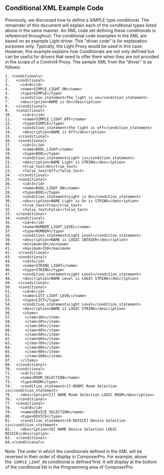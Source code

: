 ## Conditional XML Example Code

Previously, we discussed how to define a SIMPLE type conditional. The remainder of this document will explain each of the conditional types listed above in the same manner. An XML code set defining these conditionals is referenced throughout. The conditional code examples in the XML are based on an example Light driver. This "driver code” is for explanation purposes only. Typically, the Light Proxy would be used in this case. However, this example explains how Conditionals are not only defined but can be useful for drivers that need to offer them when they are not provided in the scope of a Control4 Proxy. The sample XML from the “driver” is as follows:

	1. <conditionals>
	2.   <conditional>
	3.     <id>0</id>
	4.     <name>SIMPLE_LIGHT_ON</name>
	5.     <type>SIMPLE</type>
	6.     <condition_statement>The light is on</condition_statement>
	7.     <description>NAME is On</description>
	8.   </conditional>
	9.   <conditional>
	10.     <id>1</id>
	11.     <name>SIMPLE_LIGHT_OFF</name>
	12.     <type>SIMPLE</type>
	13.     <condition_statement>The light is off</condition_statement>
	14.     <description>NAME is Off</description>
	15.   </conditional>
	16.   <conditional>
	17.     <id>2</id>
	18.     <name>BOOL_LIGHT</name>
	19.     <type>BOOL</type>
	20.     <condition_statement>Light is</condition_statement>
	21.     <description>NAME Light is STRING</description>
	22.     <true_text>On</true_text>
	23.     <false_text>Off</false_text>
	24.   </conditional>
	25.   <conditional>
	26.     <id>3</id>
	27.     <name>BOOL_LIGHT_ON</name>
	28.     <type>BOOL</type>
	29.     <condition_statement>Light is On</condition_statement>
	30.     <description>NAME Light is On is STRING</description>
	31.     <true_text>True</true_text>
	32.     <false_text>False</false_text>
	33.  </conditional>
	34.  <conditional>
	35.     <id>4</id>
	36.     <name>NUMBER_LIGHT_LEVEL</name>
	37.     <type>NUMBER</type>
	38.     <condition_statement>Light Level</condition_statement>
	39.     <description>NAME is LOGIC INTEGER</description>
	40.     <minimum>10</minimum>
	41.     <maximum>150</maximum>
	42.   </conditional>
	43.   <conditional>
	44.     <id>5</id>
	45.     <name>STRING_LIGHT</name>
	46.     <type>STRING</type>
	47.     <condition_statement>Light Level</condition_statement>
	48.     <description>NAME Level is LOGIC STRING</description>
	49.   </conditional>
	50.   <conditional>
	51.     <id>6</id>
	52.     <name>LIST_LIGHT_LEVEL</name>
	53.     <type>LIST</type>
	54.     <condition_statement>Light Level</condition_statement>
	55.     <description>NAME is LOGIC STRING</description>
	56.     <items>
	57.      <item>10%</item>
	58.      <item>20%</item>
	59.      <item>30%</item>
	60.      <item>40%</item>
	61.      <item>50%</item>
	62.      <item>60%</item>
	63.      <item>70%</item>
	64.      <item>80%</item>
	65.      <item>90%</item>
	66.      <item>100%</item>
	67.    </items>
	68.  </conditional>
	70.  <conditional>
	71.    <id>7</id>
	72.    <name>ROOM_SELECTION</name>
	73.    <type>ROOM</type>
	74.    <condition_statement>[7-ROOM] Room Selection is</condition_statement>
	75.    <description>[7] NAME Room Selection LOGIC ROOM</description>
	76.  </conditional>
	77.  <conditional>
	78.    <id>8</id>
	79.    <name>DEVICE_SELECTION</name>
	80.    <type>DEVICE</type>
	81.    <condition_statement>[8-DEVICE] Device Selection is</condition_statement>
	82.    <description>[8] NAME Device Selection LOGIC DEVICE</description>
	83.  </conditional>
	84.</conditionals>
	
Note: The order in which the conditionals defined in the XML will be reversed in their order of display in ComposerPro. For example, above the` SIMPLE_LIGHT_ON` conditional is defined first. It will display at the bottom of the conditional list in the Programming area of ComposerPro.
